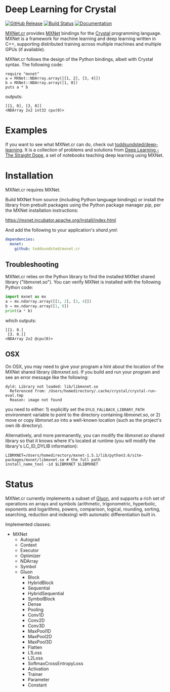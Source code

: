 # Deep Learning for Crystal

[![GitHub Release](https://img.shields.io/github/release/toddsundsted/mxnet.cr.svg)](https://github.com/toddsundsted/mxnet.cr/releases)
[![Build Status](https://github.com/toddsundsted/mxnet.cr/actions/workflows/ci.yml/badge.svg)](https://github.com/toddsundsted/mxnet.cr/actions)
[![Documentation](https://img.shields.io/badge/docs-available-brightgreen.svg)](https://toddsundsted.github.io/mxnet.cr/)

[MXNet.cr](https://github.com/toddsundsted/mxnet.cr)
provides [MXNet](https://mxnet.incubator.apache.org/)
bindings for the [Crystal](https://crystal-lang.org/) programming
language. MXNet is a framework for machine learning and deep learning
written in C++, supporting distributed training across multiple
machines and multiple GPUs (if available).

MXNet.cr follows the design of the Python bindings, albeit with
Crystal syntax. The following code:

```crystal
require "mxnet"
a = MXNet::NDArray.array([[1, 2], [3, 4]])
b = MXNet::NDArray.array([1, 0])
puts a * b
```

outputs:

```
[[1, 0], [3, 0]]
<NDArray 2x2 int32 cpu(0)>
```

# Examples

If you want to see what MXNet.cr can do, check out
[toddsundsted/deep-learning](https://github.com/toddsundsted/deep-learning).
It is a collection of problems and solutions from [Deep Learning - The
Straight Dope](https://gluon.mxnet.io/), a set of notebooks teaching
deep learning using MXNet.

# Installation

MXNet.cr requires MXNet.

Build MXNet from source (including Python language bindings) or
install the library from prebuilt packages using the Python package
manager *pip*, per the MXNet installation instructions:

https://mxnet.incubator.apache.org/install/index.html

And add the following to your application's *shard.yml*:

```yaml
dependencies:
  mxnet:
    github: toddsundsted/mxnet.cr
```

## Troubleshooting

MXNet.cr relies on the Python library to find the installed MXNet
shared library ("libmxnet.so"). You can verify MXNet is installed with
the following Python code:

```python
import mxnet as mx
a = mx.ndarray.array([[1, 2], [3, 4]])
b = mx.ndarray.array([1, 0])
print(a * b)
```

which outputs:

```
[[1. 0.]
 [3. 0.]]
<NDArray 2x2 @cpu(0)>
```

## OSX

On OSX, you may need to give your program a hint about the location of
the MXNet shared library (*libmxnet.so*). If you build and run your
program and see an error message like the following:

```
dyld: Library not loaded: lib/libmxnet.so
  Referenced from: /Users/homedirectory/.cache/crystal/crystal-run-eval.tmp
  Reason: image not found
```

you need to either: 1) explicitly set the `DYLD_FALLBACK_LIBRARY_PATH`
environment variable to point to the directory containing *libmxnet.so*,
or 2) move or copy *libmxnet.so* into a well-known location (such as
the project's own *lib* directory).

Alternatively, and more permanently, you can modify the *libmxnet.so*
shared library so that it knows where it's located at runtime (you
will modify the library's LC\_ID\_DYLIB information):

```
LIBMXNET=/Users/homedirectory/mxnet-1.5.1/lib/python3.6/site-packages/mxnet/libmxnet.so # the full path
install_name_tool -id $LIBMXNET $LIBMXNET
```

# Status

MXNet.cr currently implements a subset of
[Gluon](https://gluon.mxnet.io/), and supports a rich set of
operations on arrays and symbols (arithmetic, trigonometric,
hyperbolic, exponents and logarithms, powers, comparison, logical,
rounding, sorting, searching, reduction and indexing) with automatic
differentiation built in.

Implemented classes:
* MXNet
  * Autograd
  * Context
  * Executor
  * Optimizer
  * NDArray
  * Symbol
  * Gluon
    * Block
    * HybridBlock
    * Sequential
    * HybridSequential
    * SymbolBlock
    * Dense
    * Pooling
    * Conv1D
    * Conv2D
    * Conv3D
    * MaxPool1D
    * MaxPool2D
    * MaxPool3D
    * Flatten
    * L1Loss
    * L2Loss
    * SoftmaxCrossEntropyLoss
    * Activation
    * Trainer
    * Parameter
    * Constant

